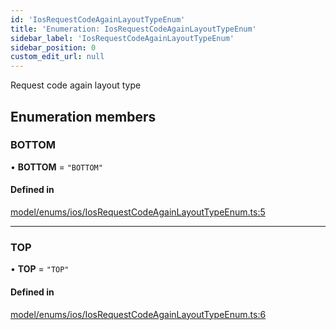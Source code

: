 ```yaml
---
id: 'IosRequestCodeAgainLayoutTypeEnum'
title: 'Enumeration: IosRequestCodeAgainLayoutTypeEnum'
sidebar_label: 'IosRequestCodeAgainLayoutTypeEnum'
sidebar_position: 0
custom_edit_url: null
---
```


Request code again layout type

## Enumeration members

### BOTTOM

• **BOTTOM** = `"BOTTOM"`

#### Defined in

[model/enums/ios/IosRequestCodeAgainLayoutTypeEnum.ts:5](https://github.com/tokenstreet-tech/react-native-idnow-videoident/blob/3ccd201/src/model/enums/ios/IosRequestCodeAgainLayoutTypeEnum.ts#L5)

---

### TOP

• **TOP** = `"TOP"`

#### Defined in

[model/enums/ios/IosRequestCodeAgainLayoutTypeEnum.ts:6](https://github.com/tokenstreet-tech/react-native-idnow-videoident/blob/3ccd201/src/model/enums/ios/IosRequestCodeAgainLayoutTypeEnum.ts#L6)
